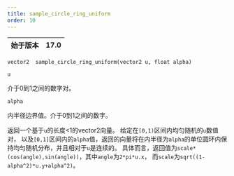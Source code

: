 ```yaml
---
title: sample_circle_ring_uniform
order: 10
---
```

| 始于版本 | 17.0 |
| --- | --- |

`vector2  sample_circle_ring_uniform(vector2 u, float alpha)`

`u`

介于0到1之间的数字对。

`alpha`

内半径边界值。介于0到1之间的数字。

返回一个基于`u`的长度<1的vector2向量。
给定在`[0,1)`区间内均匀随机的`u`数值对，
以及`[0,1]`区间内的`alpha`值，返回的向量将在内半径为`alpha`的单位圆环内保持均匀随机分布，并且相对于`u`是连续的。
具体而言，返回值为`scale*(cos(angle),sin(angle))`，其中`angle`为`2*pi*u.x`，
而`scale`为`sqrt((1-alpha^2)*u.y+alpha^2)`。
